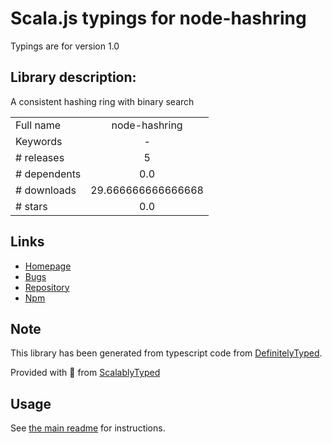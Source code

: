 
# Scala.js typings for node-hashring

Typings are for version 1.0

## Library description:
A consistent hashing ring with binary search

|                    |                 |
| ------------------ | :-------------: |
| Full name          | node-hashring |
| Keywords           | - |
| # releases         | 5 |
| # dependents       | 0.0 |
| # downloads        | 29.666666666666668 |
| # stars            | 0.0 |

## Links
- [Homepage](https://github.com/sparkida/node-hashring#readme)
- [Bugs](https://github.com/sparkida/node-hashring/issues)
- [Repository](https://github.com/sparkida/node-hashring)
- [Npm](https://www.npmjs.com/package/node-hashring)
    


## Note
This library has been generated from typescript code from [DefinitelyTyped](https://definitelytyped.org).

Provided with :purple_heart: from [ScalablyTyped](https://github.com/oyvindberg/ScalablyTyped)

## Usage
See [the main readme](../../readme.md) for instructions.


